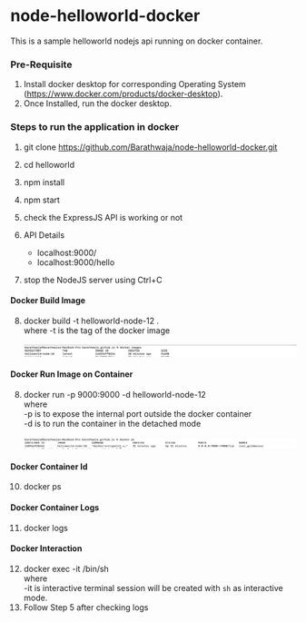 # node-helloworld-docker
This is a sample helloworld nodejs api running on docker container.

### Pre-Requisite
1) Install docker desktop for corresponding Operating System (https://www.docker.com/products/docker-desktop).
2) Once Installed, run the docker desktop.

### Steps to run the application in docker
1) git clone https://github.com/Barathwaja/node-helloworld-docker.git
2) cd helloworld
3) npm install
4) npm start
5) check the ExpressJS API is working or not
6) API Details
    - localhost:9000/
    - localhost:9000/hello

7) stop the NodeJS server using Ctrl+C

#### Docker Build Image
8) docker build -t helloworld-node-12 . <br/> where -t is the tag of the docker image
<br/><br/>
![](images/docker_images.png)

#### Docker Run Image on Container
8) docker run -p 9000:9000 -d helloworld-node-12 <br/> where <br/>
-p is to expose the internal port outside the docker container <br/>
-d is to run the container in the detached mode
<br/><br/>
![](images/docker_container.png)

#### Docker Container Id
10) docker ps
#### Docker Container Logs
11) docker logs <container-id> 
#### Docker Interaction
12) docker exec -it <container-id> /bin/sh <br/> where <br/>
-it is interactive terminal session will be created with `sh` as interactive mode.
13) Follow Step 5 after checking logs